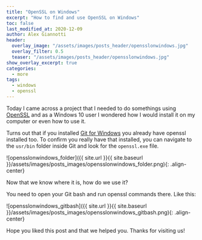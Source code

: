 ```yaml
---
title: "OpenSSL on Windows"
excerpt: "How to find and use OpenSSL on Windows"
toc: false
last_modified_at: 2020-12-09
author: Alex Giannotti
header:
  overlay_image: "/assets/images/posts_header/opensslonwindows.jpg"
  overlay_filter: 0.5
  teaser: "/assets/images/posts_header/opensslonwindows.jpg"
show_overlay_excerpt: true
categories:
  - more
tags:
  - windows
  - openssl
---
```


Today I came across a project that I needed to do somethings using [OpenSSL](https://www.openssl.org/) and as a Windows 10 user I wondered how I would install it on my computer or even how to use it.

Turns out that if you installed [Git for Windows](https://git-scm.com/downloads) you already have openssl installed too. To confirm you really have that installed, you can navigate to the `usr/bin` folder inside Git and look for the `openssl.exe` file.

![opensslonwindows_folder]({{ site.url }}{{ site.baseurl }}/assets/images/posts_images/opensslonwindows_folder.png){: .align-center}

Now that we know where it is, how do we use it?

You need to open your Git bash and run openssl commands there. Like this:

![opensslonwindows_gitbash]({{ site.url }}{{ site.baseurl }}/assets/images/posts_images/opensslonwindows_gitbash.png){: .align-center}

Hope you liked this post and that we helped you. Thanks for visiting us!
